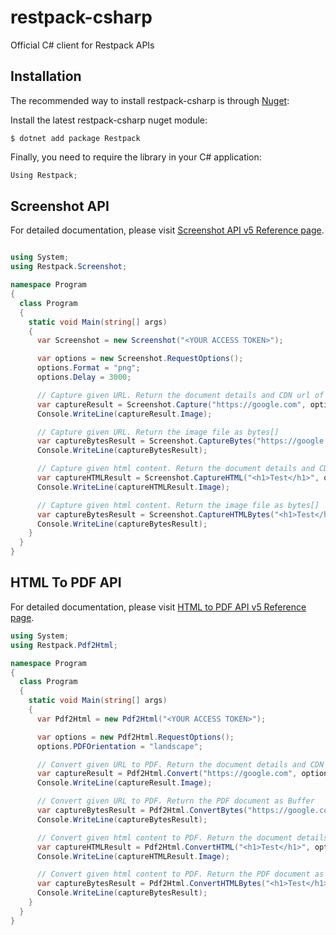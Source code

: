 # restpack-csharp

Official C# client for Restpack APIs

## Installation

The recommended way to install restpack-csharp is through [Nuget](https://nuget.org):

Install the latest restpack-csharp nuget module:

```
$ dotnet add package Restpack
```

Finally, you need to require the library in your C# application:

```csharp
Using Restpack;
```

## Screenshot API

For detailed documentation, please visit [Screenshot API v5 Reference page](https://restpack.io/screenshot/docs).

```csharp

using System;
using Restpack.Screenshot;

namespace Program
{
  class Program
  {
    static void Main(string[] args)
    {
      var Screenshot = new Screenshot("<YOUR ACCESS TOKEN>");

      var options = new Screenshot.RequestOptions();
      options.Format = "png";
      options.Delay = 3000;

      // Capture given URL. Return the document details and CDN url of the Image
      var captureResult = Screenshot.Capture("https://google.com", options);
      Console.WriteLine(captureResult.Image);

      // Capture given URL. Return the image file as bytes[]
      var captureBytesResult = Screenshot.CaptureBytes("https://google.com", options);
      Console.WriteLine(captureBytesResult);

      // Capture given html content. Return the document details and CDN url of the Image
      var captureHTMLResult = Screenshot.CaptureHTML("<h1>Test</h1>", options);
      Console.WriteLine(captureHTMLResult.Image);

      // Capture given html content. Return the image file as bytes[]
      var captureBytesResult = Screenshot.CaptureHTMLBytes("<h1>Test</h1>", options);
      Console.WriteLine(captureBytesResult);
    }
  }
}

```

## HTML To PDF API

For detailed documentation, please visit [HTML to PDF API v5 Reference page](https://restpack.io/html2pdf/docs).

```csharp
using System;
using Restpack.Pdf2Html;

namespace Program
{
  class Program
  {
    static void Main(string[] args)
    {
      var Pdf2Html = new Pdf2Html("<YOUR ACCESS TOKEN>");

      var options = new Pdf2Html.RequestOptions();
      options.PDFOrientation = "landscape";

      // Convert given URL to PDF. Return the document details and CDN url of PDF
      var captureResult = Pdf2Html.Convert("https://google.com", options);
      Console.WriteLine(captureResult.Image);

      // Convert given URL to PDF. Return the PDF document as Buffer
      var captureBytesResult = Pdf2Html.ConvertBytes("https://google.com", options);
      Console.WriteLine(captureBytesResult);

      // Convert given html content to PDF. Return the document details and CDN url of PDF
      var captureHTMLResult = Pdf2Html.ConvertHTML("<h1>Test</h1>", options);
      Console.WriteLine(captureHTMLResult.Image);

      // Convert given html content to PDF. Return the PDF document as Buffer
      var captureBytesResult = Pdf2Html.ConvertHTMLBytes("<h1>Test</h1>", options);
      Console.WriteLine(captureBytesResult);
    }
  }
}
```
